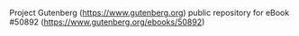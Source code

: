 Project Gutenberg (https://www.gutenberg.org) public repository for
eBook #50892 (https://www.gutenberg.org/ebooks/50892)
